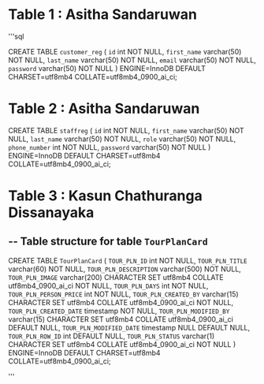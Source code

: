 # Table 1 : Asitha Sandaruwan

'''sql

CREATE TABLE `customer_reg` (
  `id` int NOT NULL,
  `first_name` varchar(50) NOT NULL,
  `last_name` varchar(50) NOT NULL,
  `email` varchar(50) NOT NULL,
  `password` varchar(50) NOT NULL
) ENGINE=InnoDB DEFAULT CHARSET=utf8mb4 COLLATE=utf8mb4_0900_ai_ci;

# Table 2 : Asitha Sandaruwan

CREATE TABLE `staffreg` (
  `id` int NOT NULL,
  `first_name` varchar(50) NOT NULL,
  `last_name` varchar(50) NOT NULL,
  `role` varchar(50) NOT NULL,
  `phone_number` int NOT NULL,
  `password` varchar(50) NOT NULL
) ENGINE=InnoDB DEFAULT CHARSET=utf8mb4 COLLATE=utf8mb4_0900_ai_ci;



# Table 3 : Kasun Chathuranga Dissanayaka

-- Table structure for table `TourPlanCard`
--

CREATE TABLE `TourPlanCard` (
  `TOUR_PLN_ID` int NOT NULL,
  `TOUR_PLN_TITLE` varchar(60) NOT NULL,
  `TOUR_PLN_DESCRIPTION` varchar(500) NOT NULL,
  `TOUR_PLN_IMAGE` varchar(200) CHARACTER SET utf8mb4 COLLATE utf8mb4_0900_ai_ci NOT NULL,
  `TOUR_PLN_DAYS` int NOT NULL,
  `TOUR_PLN_PERSON_PRICE` int NOT NULL,
  `TOUR_PLN_CREATED_BY` varchar(15) CHARACTER SET utf8mb4 COLLATE utf8mb4_0900_ai_ci NOT NULL,
  `TOUR_PLN_CREATED_DATE` timestamp NOT NULL,
  `TOUR_PLN_MODIFIED_BY` varchar(15) CHARACTER SET utf8mb4 COLLATE utf8mb4_0900_ai_ci DEFAULT NULL,
  `TOUR_PLN_MODIFIED_DATE` timestamp NULL DEFAULT NULL,
  `TOUR_PLN_ROW_ID` int DEFAULT NULL,
  `TOUR_PLN_STATUS` varchar(1) CHARACTER SET utf8mb4 COLLATE utf8mb4_0900_ai_ci NOT NULL
) ENGINE=InnoDB DEFAULT CHARSET=utf8mb4 COLLATE=utf8mb4_0900_ai_ci;

'''